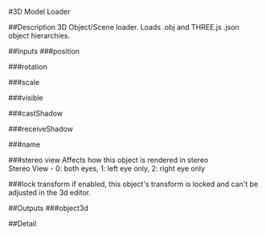 #3D Model Loader

##Description
3D Object/Scene loader. Loads .obj and THREE.js .json object hierarchies.

##Inputs
###position


###rotation


###scale


###visible


###castShadow


###receiveShadow


###name


###stereo view
Affects how this object is rendered in stereo  
Stereo View - 0: both eyes, 1: left eye only, 2: right eye only

###lock transform
if enabled, this object's transform is locked and can't be adjusted in the 3d editor.

##Outputs
###object3d


##Detail

